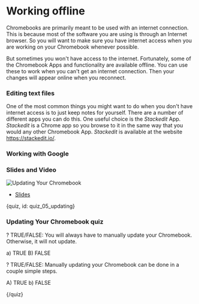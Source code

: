 # Working offline

Chromebooks are primarily meant to be used with an internet connection. This is because most of the software you are using is through an Internet browser. So you will want to make sure you have internet access when you are working on your Chromebook whenever possible. 

But sometimes you won't have access to the internet. Fortunately, some of the Chromebook Apps and functionality are available offline. You can use these to work when you can't get an internet connection. Then your changes will appear online when you reconnect. 


### Editing text files

One of the most common things you might want to do when you don't have internet access is to just keep notes for yourself. There are a number of different apps you can do this. One useful choice is the _Stackedit_ App. _Stackedit_ is a Chrome app so you browse to it in the same way that you would any other Chromebook App. _Stackedit_ is available at the website https://stackedit.io/. 

### Working with Google 


### Slides and Video

![Updating Your Chromebook](https://youtu.be/UDYbOEp8Y3s)

* [Slides](https://docs.google.com/presentation/d/1ypTp6aMvOIW9vlMDaeLEML4GIMaSKu2gn5o_QrtOE_o/edit?usp=sharing)


{quiz, id: quiz_05_updating}

### Updating Your Chromebook quiz

? TRUE/FALSE: You will always have to manually update your Chromebook. Otherwise, it will not update.

a) TRUE
B) FALSE

? TRUE/FALSE: Manually updating your Chromebook can be done in a couple simple steps.

A) TRUE
b) FALSE


{/quiz}

